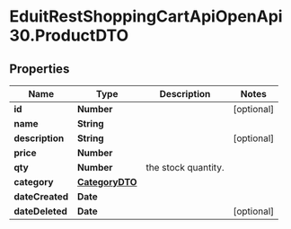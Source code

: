 # EduitRestShoppingCartApiOpenApi30.ProductDTO

## Properties

Name | Type | Description | Notes
------------ | ------------- | ------------- | -------------
**id** | **Number** |  | [optional] 
**name** | **String** |  | 
**description** | **String** |  | [optional] 
**price** | **Number** |  | 
**qty** | **Number** | the stock quantity. | 
**category** | [**CategoryDTO**](CategoryDTO.md) |  | 
**dateCreated** | **Date** |  | 
**dateDeleted** | **Date** |  | [optional] 


